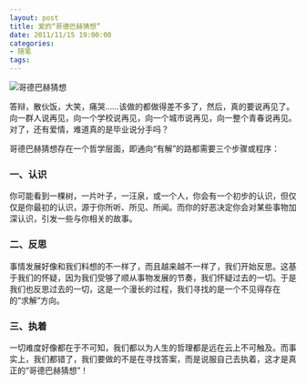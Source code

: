 ```yaml
---
layout: post
title: 爱的“哥德巴赫猜想”
date: 2011/11/15 19:00:00
categories: 
- 随笔
tags: 
---
```


![哥德巴赫猜想][1]

答辩，散伙饭，大笑，痛哭……该做的都做得差不多了，然后，真的要说再见了。向一群人说再见，向一个学校说再见，向一个城市说再见，向一整个青春说再见。对了，还有爱情，难道真的是毕业说分手吗？

哥德巴赫猜想存在一个哲学层面，即通向“有解”的路都需要三个步骤或程序：

### 一、认识

你可能看到一棵树，一片叶子，一汪泉，或一个人，你会有一个初步的认识，但仅仅是你最初的认识，源于你所听、所见、所闻。而你的好恶决定你会对某些事物加深认识，引发一些与你相关的故事。

### 二、反思

事情发展好像和我们料想的不一样了，而且越来越不一样了，我们开始反思。这基于我们的怀疑，因为我们受够了顺从事物发展的节奏，我们怀疑过去的一切。于是我们也反思过去的一切，这是一个漫长的过程，我们寻找的是一个不见得存在的“求解”方向。

### 三、执着

一切难度好像都在于不可知，我们都以为人生的哲理都是远在云上不可触及。而事实上，我们都错了，我们要做的不是在寻找答案，而是说服自己去执着，这才是真正的“哥德巴赫猜想”！

 [1]: https://ww2.sinaimg.cn/large/006tNc79gw1f50zum319yj30e60amgm7
